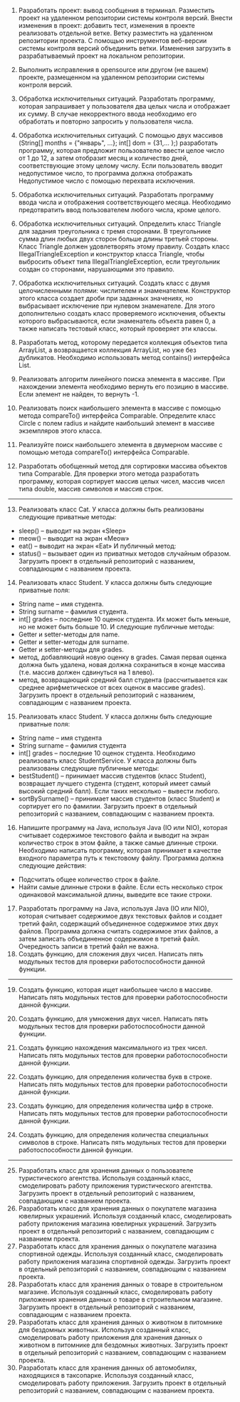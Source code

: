 1.	Разработать проект: вывод сообщения в терминал. Разместить проект на удаленном репозитории системы контроля версий. Внести изменения в проект: добавить тест, изменения в проекте реализовать отдельной ветке. Ветку разместить на удаленном репозитории проекта. С помощью инструментов веб-версии системы контроля версий объединить ветки. Изменения загрузить в разрабатываемый проект на локальном репозитории.
 
2.	Выполнить исправления в opensource или другом (не вашем) проекте, размещенном на удаленном репозитории системы контроля версий.
3.	Обработка исключительных ситуаций. Разработать программу, которая запрашивает у пользователя два целых числа и отображает их сумму. В случае некорректного ввода необходимо его обработать и повторно запросить у пользователя числа.
4.	Обработка исключительных ситуаций. С помощью двух массивов (String[] months = {"январь", …}; int[] dom = {31,… };) разработать программу, которая предложит пользователю ввести целое число от 1 до 12, а затем отобразит месяц и количество дней, соответствующие этому целому числу. Если пользователь вводит недопустимое число, то программа должна отображать Недопустимое число с помощью перехвата исключения.
5.	Обработка исключительных ситуаций. Разработать программу ввода числа и отображения соответствующего месяца. Необходимо предотвратить ввод пользователем любого числа, кроме целого.
6.	Обработка исключительных ситуаций. Определить класс Triangle для задания треугольника с тремя сторонами. В треугольнике сумма длин любых двух сторон больше длины третьей стороны. Класс Triangle должен удовлетворять этому правилу. Создать класс IllegalTriangleException и конструктор класса Triangle, чтобы выбросить объект типа IllegalTriangleException, если треугольник создан со сторонами, нарушающими это правило.
7.	Обработка исключительных ситуаций. Создать класс с двумя целочисленными полями: числителем и знаменателем. Конструктор этого класса создает дроби при заданных значениях, но выбрасывает исключение при нулевом знаменателе. Для этого дополнительно создать класс проверяемого исключения, объекты которого выбрасываются, если знаменатель объекта равен 0, а также написать тестовый класс, который проверяет эти классы.
8.	Разработать метод, которому передается коллекция объектов типа ArrayList, а возвращается коллекция ArrayList, но уже без дубликатов. Необходимо использовать метод contains() интерфейса List.
9.	Реализовать алгоритм линейного поиска элемента в массиве. При нахождении элемента необходимо вернуть его позицию в массиве. Если элемент не найден, то вернуть -1.
 
10.	Реализовать поиск наибольшего элемента в массиве с помощью метода compareTo() интерфейса Comparable. Определите класс Circle с полем radius и найдите наибольший элемент в массиве экземпляров этого класса.
11.	Реализуйте поиск наибольшего элемента в двумерном массиве с помощью метода compareTo() интерфейса Comparable.
12.	Разработать обобщенный метод для сортировки массива объектов типа Comparable. Для проверки этого метода разработать программу, которая сортирует массив целых чисел, массив чисел типа double, массив символов и массив строк.
****************
13.	Реализовать класс Cat. У класса должны быть реализованы следующие приватные методы:
-	sleep() – выводит на экран «Sleep»
-	meow() – выводит на экран «Meow»
-	eat() – выводит на экран «Eat» И публичный метод:
-	status() – вызывает один из приватных методов случайным образом.
Загрузить проект в отдельный репозиторий с названием, совпадающим с названием проекта.
14.	Реализовать класс Student. У класса должны быть следующие приватные поля:
-	String name – имя студента.
-	String surname – фамилия студента.
-	int[] grades – последние 10 оценок студента.
Их может быть меньше, но не может быть больше 10. И следующие публичные методы:
-	Getter и setter-методы для name.
-	Getter и setter-методы для surname.
-	Getter и setter-методы для grades.
-	метод, добавляющий новую оценку в grades. Самая первая оценка должна быть удалена, новая должна сохраниться в конце массива (т.е. массив должен сдвинуться на 1 влево).
-	метод, возвращающий средний балл студента (рассчитывается как среднее арифметическое от всех оценок в массиве grades).
Загрузить проект в отдельный репозиторий с названием, совпадающим с названием проекта.
15.	Реализовать класс Student. У класса должны быть следующие приватные поля:
-	String name – имя студента
-	String surname – фамилия студента
-	int[] grades – последние 10 оценок студента.
Необходимо реализовать класс StudentService. У класса должны быть реализованы следующие публичные методы:
-	bestStudent() – принимает массив студентов (класс Student), возвращает лучшего студента (студент, который имеет самый высокий средний балл). Если таких несколько – вывести любого.
-	sortBySurname() – принимает массив студентов (класс Student) и сортирует его по фамилии.
Загрузить проект в отдельный репозиторий с названием, совпадающим с названием проекта.
16.	Напишите программу на Java, используя Java (IO или NIO), которая считывает содержимое текстового файла и выводит на экран количество строк в этом файле, а также самые длинные строки. Необходимо написать программу, которая принимает в качестве входного параметра путь к текстовому файлу. Программа должна следующие действия:
-	Подсчитать общее количество строк в файле.
-	Найти самые длинные строки в файле. Если есть несколько строк одинаковой максимальной длины, выведите все такие строки.
17.	Разработать программу на Java, используя Java (IO или NIO), которая считывает содержимое двух текстовых файлов и создает третий файл, содержащий объединенное содержимое этих двух файлов. Программа должна считать содержимое этих файлов, а затем записать объединенное содержимое в третий файл. Очередность записи в третий файл не важна.
18.	Создать функцию, для сложения двух чисел. Написать пять модульных тестов для проверки работоспособности данной функции.
********************
19.	Создать функцию, которая ищет наибольшее число в массиве. Написать пять модульных тестов для проверки работоспособности данной функции.
20.	Создать функцию, для умножения двух чисел. Написать пять модульных тестов для проверки работоспособности данной функции.
21.	Создать функцию нахождения максимального из трех чисел. Написать пять модульных тестов для проверки работоспособности данной функции.
 
22.	Создать функцию, для определения количества букв в строке. Написать пять модульных тестов для проверки работоспособности данной функции.
23.	Создать функцию, для определения количества цифр в строке. Написать пять модульных тестов для проверки работоспособности данной функции.
24.	Создать функцию, для определения количества специальных символов в строке. Написать пять модульных тестов для проверки работоспособности данной функции.
*******************
25.	Разработать класс для хранения данных о пользователе туристического агентства. Используя созданный класс, смоделировать работу приложения туристического агентства. Загрузить проект в отдельный репозиторий с названием, совпадающим с названием проекта.
26.	Разработать класс для хранения данных о покупателе магазина ювелирных украшений. Используя созданный класс, смоделировать работу приложения магазина ювелирных украшений. Загрузить проект в отдельный репозиторий с названием, совпадающим с названием проекта.
27.	Разработать класс для хранения данных о покупателе магазина спортивной одежды. Используя созданный класс, смоделировать работу приложения магазина спортивной одежды. Загрузить проект в отдельный репозиторий с названием, совпадающим с названием проекта.
28.	Разработать класс для хранения данных о товаре в строительном магазине. Используя созданный класс, смоделировать работу приложения хранения данных о товаре в строительном магазине. Загрузить проект в отдельный репозиторий с названием, совпадающим с названием проекта.
29.	Разработать класс для хранения данных о животном в питомнике для бездомных животных. Используя созданный класс, смоделировать работу приложения для хранения данных о животном в питомнике для бездомных животных. Загрузить проект в отдельный репозиторий с названием, совпадающим с названием проекта.
30.	Разработать класс для хранения данных об автомобилях, находящихся в таксопарке. Используя созданный класс, смоделировать работу приложения. Загрузить проект в отдельный репозиторий с названием, совпадающим с названием проекта.
